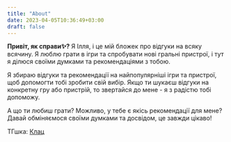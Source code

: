 ```yaml
---
title: "About"
date: 2023-04-05T10:36:49+03:00
draft: false
---
```



**Привіт, як справи✨?** Я Ілля, і це мій бложек про відгуки на всяку всячину. Я люблю грати в ігри та спробувати нові гральні пристрої, і тут я ділюся своїми думками та рекомендаціями з тобою.


Я збираю відгуки та рекомендації на найпопулярніші ігри та пристрої, щоб допомогти тобі зробити свій вибір. Якщо ти шукаєш відгуки на конкретну гру або пристрій, то звертайся до мене - я з радістю тобі допоможу.

А що ти любиш грати? Можливо, у тебе є якісь рекомендації для мене? Давай обміняємося своїми думками та досвідом, це завжди цікаво!

ТГшка: [Клац](https://t.me/illiaborusov) 